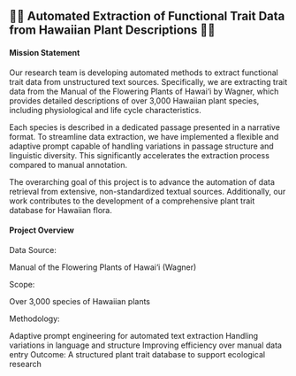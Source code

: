 ## 🌿🌿 Automated Extraction of Functional Trait Data from Hawaiian Plant Descriptions 🌿🌿
#### Mission Statement
Our research team is developing automated methods to extract functional trait data from unstructured text sources. Specifically, we are extracting trait data from the Manual of the Flowering Plants of Hawai‘i by Wagner, which provides detailed descriptions of over 3,000 Hawaiian plant species, including physiological and life cycle characteristics.

Each species is described in a dedicated passage presented in a narrative format. To streamline data extraction, we have implemented a flexible and adaptive prompt capable of handling variations in passage structure and linguistic diversity. This significantly accelerates the extraction process compared to manual annotation.

The overarching goal of this project is to advance the automation of data retrieval from extensive, non-standardized textual sources. Additionally, our work contributes to the development of a comprehensive plant trait database for Hawaiian flora.

#### Project Overview
Data Source: 

Manual of the Flowering Plants of Hawai‘i (Wagner)

Scope: 

Over 3,000 species of Hawaiian plants

Methodology:

Adaptive prompt engineering for automated text extraction
Handling variations in language and structure
Improving efficiency over manual data entry
Outcome: A structured plant trait database to support ecological research
